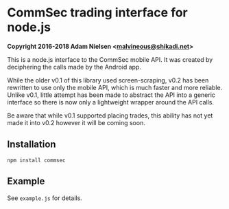 CommSec trading interface for node.js
=====================================
**Copyright 2016-2018 Adam Nielsen <<malvineous@shikadi.net>>**

This is a node.js interface to the CommSec mobile API.  It was created by
deciphering the calls made by the Android app.

While the older v0.1 of this library used screen-scraping, v0.2 has been
rewritten to use only the mobile API, which is much faster and more reliable.
Unlike v0.1, little attempt has been made to abstract the API into a generic
interface so there is now only a lightweight wrapper around the API calls.

Be aware that while v0.1 supported placing trades, this ability has not yet made
it into v0.2 however it will be coming soon.

Installation
------------

    npm install commsec

Example
-------

See `example.js` for details.
